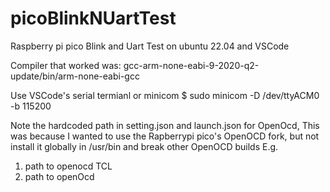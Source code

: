 # picoBlinkNUartTest
Raspberry pi pico Blink and Uart Test on ubuntu 22.04 and VSCode


Compiler that worked was:
    gcc-arm-none-eabi-9-2020-q2-update/bin/arm-none-eabi-gcc

Use VSCode's serial termianl or minicom
 $ sudo minicom -D /dev/ttyACM0 -b 115200


Note the hardcoded path in setting.json and launch.json for OpenOcd, This was because 
I wanted to use the Rapberrypi pico's OpenOCD fork, but not install it globally in /usr/bin and break other OpenOCD builds
E.g. 
1) path to openocd TCL
2) path to openOcd

